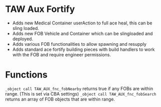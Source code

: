# TAW Aux Fortify
- Adds new Medical Container userAction to full ace heal, this can be sling loaded.
- Adds new FOB Vehicle and Container which can be slingloaded and deployed.
- Adds various FOB functionalities to allow spawning and resupply
- Adds standard ace fortify building pieces with build handlers to work with the FOB and require engineer permissions.

# Functions
`_object call TAW_AUX_fnc_fobNearby` returns true if any FOBs are within range. (This is set via CBA settings)
`_object call TAW_AUX_fnc_fobSearch` returns an array of FOB objects that are within range. 


